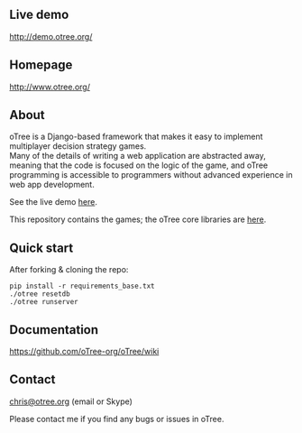 ## Live demo
http://demo.otree.org/

## Homepage
http://www.otree.org/

## About

oTree is a Django-based framework that makes it easy to implement multiplayer decision strategy games.  
Many of the details of writing a web application are abstracted away, 
meaning that the code is focused on the logic of the game,
and oTree programming is accessible to programmers without advanced experience in web app development.

See the live demo [here](http://demo.otree.org/).

This repository contains the games; the oTree core libraries are [here](https://github.com/oTree-org/otree-core).

## Quick start
After forking & cloning the repo:

    pip install -r requirements_base.txt
    ./otree resetdb
    ./otree runserver

## Documentation
https://github.com/oTree-org/oTree/wiki

## Contact
chris@otree.org (email or Skype)

Please contact me if you find any bugs or issues in oTree.
